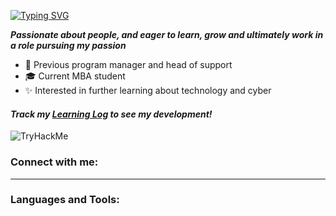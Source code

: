 [![Typing SVG](https://readme-typing-svg.demolab.com?font=Fira+Code&pause=1000&color=5B96F7&center=true&width=435&lines=Welcome!+My+name+is+Kade%F0%9F%91%8B)](https://git.io/typing-svg)

**_Passionate about people, and eager to learn, grow and ultimately work in a role pursuing my passion_**

- 📌 Previous program manager and head of support
- 🎓 Current MBA student
- ✨ Interested in further learning about technology and cyber


#### _Track my [Learning Log](https://github.com/user-v10137/Learning_log "Learning Log") to see my development!_ 

<img src="https://tryhackme-badges.s3.amazonaws.com/V10137.png" alt="TryHackMe">

### Connect with me:
------------

### Languages and Tools:
                




